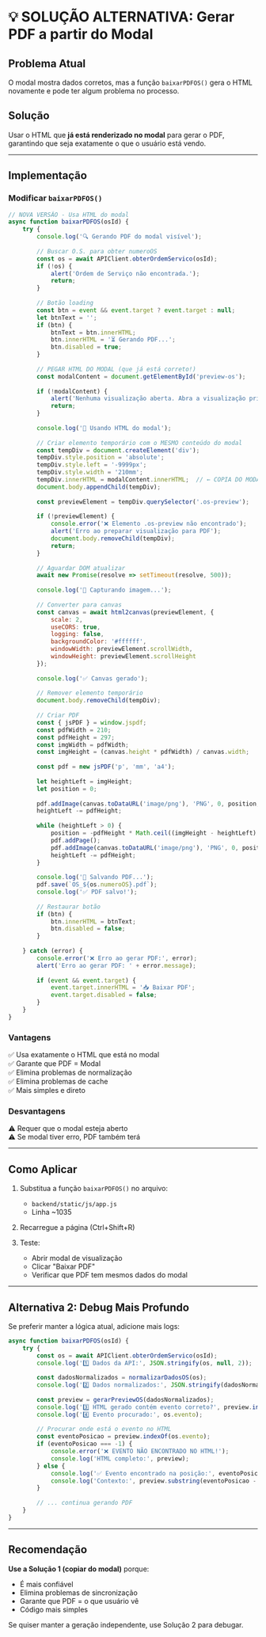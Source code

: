 # 💡 SOLUÇÃO ALTERNATIVA: Gerar PDF a partir do Modal

## Problema Atual

O modal mostra dados corretos, mas a função `baixarPDFOS()` gera o HTML novamente e pode ter algum problema no processo.

## Solução

Usar o HTML que **já está renderizado no modal** para gerar o PDF, garantindo que seja exatamente o que o usuário está vendo.

---

## Implementação

### Modificar `baixarPDFOS()`

```javascript
// NOVA VERSÃO - Usa HTML do modal
async function baixarPDFOS(osId) {
    try {
        console.log('🔍 Gerando PDF do modal visível');
        
        // Buscar O.S. para obter numeroOS
        const os = await APIClient.obterOrdemServico(osId);
        if (!os) {
            alert('Ordem de Serviço não encontrada.');
            return;
        }
        
        // Botão loading
        const btn = event && event.target ? event.target : null;
        let btnText = '';
        if (btn) {
            btnText = btn.innerHTML;
            btn.innerHTML = '⏳ Gerando PDF...';
            btn.disabled = true;
        }
        
        // PEGAR HTML DO MODAL (que já está correto!)
        const modalContent = document.getElementById('preview-os');
        
        if (!modalContent) {
            alert('Nenhuma visualização aberta. Abra a visualização primeiro.');
            return;
        }
        
        console.log('📄 Usando HTML do modal');
        
        // Criar elemento temporário com o MESMO conteúdo do modal
        const tempDiv = document.createElement('div');
        tempDiv.style.position = 'absolute';
        tempDiv.style.left = '-9999px';
        tempDiv.style.width = '210mm';
        tempDiv.innerHTML = modalContent.innerHTML;  // ← COPIA DO MODAL
        document.body.appendChild(tempDiv);
        
        const previewElement = tempDiv.querySelector('.os-preview');
        
        if (!previewElement) {
            console.error('❌ Elemento .os-preview não encontrado');
            alert('Erro ao preparar visualização para PDF');
            document.body.removeChild(tempDiv);
            return;
        }
        
        // Aguardar DOM atualizar
        await new Promise(resolve => setTimeout(resolve, 500));
        
        console.log('📸 Capturando imagem...');
        
        // Converter para canvas
        const canvas = await html2canvas(previewElement, {
            scale: 2,
            useCORS: true,
            logging: false,
            backgroundColor: '#ffffff',
            windowWidth: previewElement.scrollWidth,
            windowHeight: previewElement.scrollHeight
        });
        
        console.log('✅ Canvas gerado');
        
        // Remover elemento temporário
        document.body.removeChild(tempDiv);
        
        // Criar PDF
        const { jsPDF } = window.jspdf;
        const pdfWidth = 210;
        const pdfHeight = 297;
        const imgWidth = pdfWidth;
        const imgHeight = (canvas.height * pdfWidth) / canvas.width;
        
        const pdf = new jsPDF('p', 'mm', 'a4');
        
        let heightLeft = imgHeight;
        let position = 0;
        
        pdf.addImage(canvas.toDataURL('image/png'), 'PNG', 0, position, imgWidth, imgHeight);
        heightLeft -= pdfHeight;
        
        while (heightLeft > 0) {
            position = -pdfHeight * Math.ceil((imgHeight - heightLeft) / pdfHeight);
            pdf.addPage();
            pdf.addImage(canvas.toDataURL('image/png'), 'PNG', 0, position, imgWidth, imgHeight);
            heightLeft -= pdfHeight;
        }
        
        console.log('💾 Salvando PDF...');
        pdf.save(`OS_${os.numeroOS}.pdf`);
        console.log('✅ PDF salvo!');
        
        // Restaurar botão
        if (btn) {
            btn.innerHTML = btnText;
            btn.disabled = false;
        }
        
    } catch (error) {
        console.error('❌ Erro ao gerar PDF:', error);
        alert('Erro ao gerar PDF: ' + error.message);
        
        if (event && event.target) {
            event.target.innerHTML = '📥 Baixar PDF';
            event.target.disabled = false;
        }
    }
}
```

### Vantagens

✅ Usa exatamente o HTML que está no modal  
✅ Garante que PDF = Modal  
✅ Elimina problemas de normalização  
✅ Elimina problemas de cache  
✅ Mais simples e direto  

### Desvantagens

⚠️ Requer que o modal esteja aberto  
⚠️ Se modal tiver erro, PDF também terá  

---

## Como Aplicar

1. Substitua a função `baixarPDFOS()` no arquivo:
   - `backend/static/js/app.js`
   - Linha ~1035

2. Recarregue a página (Ctrl+Shift+R)

3. Teste:
   - Abrir modal de visualização
   - Clicar "Baixar PDF"
   - Verificar que PDF tem mesmos dados do modal

---

## Alternativa 2: Debug Mais Profundo

Se preferir manter a lógica atual, adicione mais logs:

```javascript
async function baixarPDFOS(osId) {
    try {
        const os = await APIClient.obterOrdemServico(osId);
        console.log('1️⃣ Dados da API:', JSON.stringify(os, null, 2));
        
        const dadosNormalizados = normalizarDadosOS(os);
        console.log('2️⃣ Dados normalizados:', JSON.stringify(dadosNormalizados, null, 2));
        
        const preview = gerarPreviewOS(dadosNormalizados);
        console.log('3️⃣ HTML gerado contém evento correto?', preview.includes(os.evento));
        console.log('4️⃣ Evento procurado:', os.evento);
        
        // Procurar onde está o evento no HTML
        const eventoPosicao = preview.indexOf(os.evento);
        if (eventoPosicao === -1) {
            console.error('❌ EVENTO NÃO ENCONTRADO NO HTML!');
            console.log('HTML completo:', preview);
        } else {
            console.log('✅ Evento encontrado na posição:', eventoPosicao);
            console.log('Contexto:', preview.substring(eventoPosicao - 50, eventoPosicao + 100));
        }
        
        // ... continua gerando PDF
    }
}
```

---

## Recomendação

**Use a Solução 1 (copiar do modal)** porque:
- É mais confiável
- Elimina problemas de sincronização
- Garante que PDF = o que usuário vê
- Código mais simples

Se quiser manter a geração independente, use Solução 2 para debugar.
